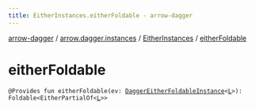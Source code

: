 ```yaml
---
title: EitherInstances.eitherFoldable - arrow-dagger
---
```


[arrow-dagger](../../index.html) / [arrow.dagger.instances](../index.html) / [EitherInstances](index.html) / [eitherFoldable](./either-foldable.html)

# eitherFoldable

`@Provides fun eitherFoldable(ev: `[`DaggerEitherFoldableInstance`](../-dagger-either-foldable-instance/index.html)`<`[`L`](index.html#L)`>): Foldable<EitherPartialOf<`[`L`](index.html#L)`>>`